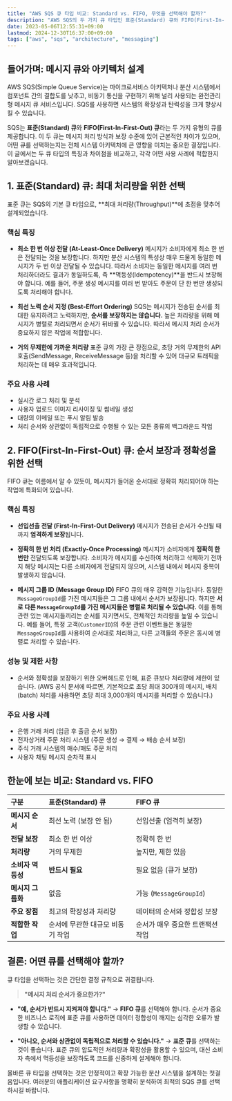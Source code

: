 ```yaml
---
title: "AWS SQS 큐 타입 비교: Standard vs. FIFO, 무엇을 선택해야 할까?"
description: "AWS SQS의 두 가지 큐 타입인 표준(Standard) 큐와 FIFO(First-In-First-Out) 큐의 핵심적인 차이점을 심층 비교합니다. 처리량, 메시지 순서, 전달 보장 수준 등 각 큐의 특징을 이해하고, 어떤 시나리오에 어떤 큐를 선택해야 하는지 명확한 가이드를 제시합니다."
date: 2023-05-06T12:55:31+09:00
lastmod: 2024-12-30T16:37:00+09:00
tags: ["aws", "sqs", "architecture", "messaging"]
---
```


## 들어가며: 메시지 큐와 아키텍처 설계

AWS SQS(Simple Queue Service)는 마이크로서비스 아키텍처나 분산 시스템에서 컴포넌트 간의 결합도를 낮추고, 비동기 통신을 구현하기 위해 널리 사용되는 완전관리형 메시지 큐 서비스입니다. SQS를 사용하면 시스템의 확장성과 탄력성을 크게 향상시킬 수 있습니다.

SQS는 **표준(Standard) 큐**와 **FIFO(First-In-First-Out) 큐**라는 두 가지 유형의 큐를 제공합니다. 이 두 큐는 메시지 처리 방식과 보장 수준에 있어 근본적인 차이가 있으며, 어떤 큐를 선택하는지는 전체 시스템 아키텍처에 큰 영향을 미치는 중요한 결정입니다. 이 글에서는 두 큐 타입의 특징과 차이점을 비교하고, 각각 어떤 사용 사례에 적합한지 알아보겠습니다.

## 1. 표준(Standard) 큐: 최대 처리량을 위한 선택

표준 큐는 SQS의 기본 큐 타입으로, **최대 처리량(Throughput)**에 초점을 맞추어 설계되었습니다.

### 핵심 특징

-   **최소 한 번 이상 전달 (At-Least-Once Delivery)**
    메시지가 소비자에게 최소 한 번은 전달되는 것을 보장합니다. 하지만 분산 시스템의 특성상 매우 드물게 동일한 메시지가 두 번 이상 전달될 수 있습니다. 따라서 소비자는 동일한 메시지를 여러 번 처리하더라도 결과가 동일하도록, 즉 **멱등성(Idempotency)**을 반드시 보장해야 합니다. 예를 들어, 주문 생성 메시지를 여러 번 받아도 주문이 단 한 번만 생성되도록 처리해야 합니다.

-   **최선 노력 순서 지정 (Best-Effort Ordering)**
    SQS는 메시지가 전송된 순서를 최대한 유지하려고 노력하지만, **순서를 보장하지는 않습니다.** 높은 처리량을 위해 메시지가 병렬로 처리되면서 순서가 뒤바뀔 수 있습니다. 따라서 메시지 처리 순서가 중요하지 않은 작업에 적합합니다.

-   **거의 무제한에 가까운 처리량**
    표준 큐의 가장 큰 장점으로, 초당 거의 무제한의 API 호출(SendMessage, ReceiveMessage 등)을 처리할 수 있어 대규모 트래픽을 처리하는 데 매우 효과적입니다.

### 주요 사용 사례

-   실시간 로그 처리 및 분석
-   사용자 업로드 이미지 리사이징 및 썸네일 생성
-   대량의 이메일 또는 푸시 알림 발송
-   처리 순서와 상관없이 독립적으로 수행될 수 있는 모든 종류의 백그라운드 작업

## 2. FIFO(First-In-First-Out) 큐: 순서 보장과 정확성을 위한 선택

FIFO 큐는 이름에서 알 수 있듯이, 메시지가 들어온 순서대로 정확히 처리되어야 하는 작업에 특화되어 있습니다.

### 핵심 특징

-   **선입선출 전달 (First-In-First-Out Delivery)**
    메시지가 전송된 순서가 수신될 때까지 **엄격하게 보장**됩니다.

-   **정확히 한 번 처리 (Exactly-Once Processing)**
    메시지가 소비자에게 **정확히 한 번만** 전달되도록 보장합니다. 소비자가 메시지를 수신하여 처리하고 삭제하기 전까지 해당 메시지는 다른 소비자에게 전달되지 않으며, 시스템 내에서 메시지 중복이 발생하지 않습니다.

-   **메시지 그룹 ID (Message Group ID)**
    FIFO 큐의 매우 강력한 기능입니다. 동일한 `MessageGroupId`를 가진 메시지들은 그 그룹 내에서 순서가 보장됩니다. 하지만 **서로 다른 `MessageGroupId`를 가진 메시지들은 병렬로 처리될 수 있습니다.** 이를 통해 관련 있는 메시지들끼리는 순서를 지키면서도, 전체적인 처리량을 높일 수 있습니다. 예를 들어, 특정 고객(`CustomerID`)의 주문 관련 이벤트들은 동일한 `MessageGroupId`를 사용하여 순서대로 처리하고, 다른 고객들의 주문은 동시에 병렬로 처리할 수 있습니다.

### 성능 및 제한 사항

-   순서와 정확성을 보장하기 위한 오버헤드로 인해, 표준 큐보다 처리량에 제한이 있습니다. (AWS 공식 문서에 따르면, 기본적으로 초당 최대 300개의 메시지, 배치(batch) 처리를 사용하면 초당 최대 3,000개의 메시지를 처리할 수 있습니다.)

### 주요 사용 사례

-   은행 거래 처리 (입금 후 출금 순서 보장)
-   전자상거래 주문 처리 시스템 (주문 생성 → 결제 → 배송 순서 보장)
-   주식 거래 시스템의 매수/매도 주문 처리
-   사용자 채팅 메시지 순차적 표시

## 한눈에 보는 비교: Standard vs. FIFO

| 구분 | 표준(Standard) 큐 | FIFO 큐 |
| :--- | :--- | :--- |
| **메시지 순서** | 최선 노력 (보장 안 됨) | 선입선출 (엄격히 보장) |
| **전달 보장** | 최소 한 번 이상 | 정확히 한 번 |
| **처리량** | 거의 무제한 | 높지만, 제한 있음 |
| **소비자 멱등성** | **반드시 필요** | 필요 없음 (큐가 보장) |
| **메시지 그룹화** | 없음 | 가능 (`MessageGroupId`) |
| **주요 장점** | 최고의 확장성과 처리량 | 데이터의 순서와 정합성 보장 |
| **적합한 작업** | 순서에 무관한 대규모 비동기 작업 | 순서가 매우 중요한 트랜잭션 작업 |

## 결론: 어떤 큐를 선택해야 할까?

큐 타입을 선택하는 것은 간단한 결정 규칙으로 귀결됩니다.

> **"메시지 처리 순서가 중요한가?"**

-   **"예, 순서가 반드시 지켜져야 합니다."** → **FIFO 큐**를 선택해야 합니다. 순서가 중요한 비즈니스 로직에 표준 큐를 사용하면 데이터 정합성이 깨지는 심각한 오류가 발생할 수 있습니다.

-   **"아니오, 순서와 상관없이 독립적으로 처리할 수 있습니다."** → **표준 큐**를 선택하는 것이 좋습니다. 표준 큐의 압도적인 처리량과 확장성을 활용할 수 있으며, 대신 소비자 측에서 멱등성을 보장하도록 코드를 신중하게 설계해야 합니다.

올바른 큐 타입을 선택하는 것은 안정적이고 확장 가능한 분산 시스템을 설계하는 첫걸음입니다. 여러분의 애플리케이션 요구사항을 명확히 분석하여 최적의 SQS 큐를 선택하시길 바랍니다.
